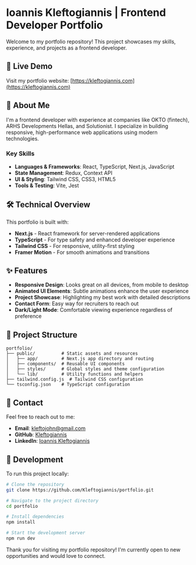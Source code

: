 # Ioannis Kleftogiannis | Frontend Developer Portfolio

Welcome to my portfolio repository! This project showcases my skills, experience, and projects as a frontend developer.

## 🚀 Live Demo

Visit my portfolio website: [https://kleftogiannis.com](https://kleftogiannis.com)

## 💼 About Me

I'm a frontend developer with experience at companies like OKTO (fintech), ARHS Developments Hellas, and Solutionist. I specialize in building responsive, high-performance web applications using modern technologies.

### Key Skills

- **Languages & Frameworks**: React, TypeScript, Next.js, JavaScript
- **State Management**: Redux, Context API
- **UI & Styling**: Tailwind CSS, CSS3, HTML5
- **Tools & Testing**: Vite, Jest

## 🛠️ Technical Overview

This portfolio is built with:

- **Next.js** - React framework for server-rendered applications
- **TypeScript** - For type safety and enhanced developer experience
- **Tailwind CSS** - For responsive, utility-first styling
- **Framer Motion** - For smooth animations and transitions

## ✨ Features

- **Responsive Design**: Looks great on all devices, from mobile to desktop
- **Animated UI Elements**: Subtle animations enhance the user experience
- **Project Showcase**: Highlighting my best work with detailed descriptions
- **Contact Form**: Easy way for recruiters to reach out
- **Dark/Light Mode**: Comfortable viewing experience regardless of preference

## 🧰 Project Structure

```
portfolio/
├── public/          # Static assets and resources
│   ├── app/         # Next.js app directory and routing
│   ├── components/  # Reusable UI components
│   ├── styles/      # Global styles and theme configuration
│   └── lib/         # Utility functions and helpers
├── tailwind.config.js  # Tailwind CSS configuration
└── tsconfig.json    # TypeScript configuration
```

## 📱 Contact

Feel free to reach out to me:

- **Email**: kleftojohn@gmail.com
- **GitHub**: [Kleftogiannis](https://github.com/Kleftogiannis)
- **LinkedIn**: [Ioannis Kleftogiannis](https://www.linkedin.com/in/ioannis-kleftogiannis-aa52ba21b/)

## 🔄 Development

To run this project locally:

```bash
# Clone the repository
git clone https://github.com/Kleftogiannis/portfolio.git

# Navigate to the project directory
cd portfolio

# Install dependencies
npm install

# Start the development server
npm run dev
```

Thank you for visiting my portfolio repository! I'm currently open to new opportunities and would love to connect. 
